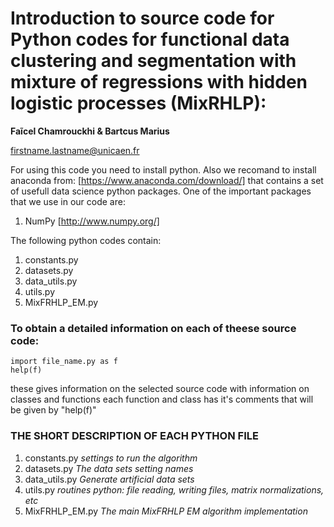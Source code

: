 # Introduction to source code for Python codes for functional data clustering and segmentation with mixture of regressions with hidden logistic processes (MixRHLP): 

**Faĩcel Chamrouckhi & Bartcus Marius**

firstname.lastname@unicaen.fr



For using this code you need to install python.
Also we recomand to install anaconda from: [https://www.anaconda.com/download/] that contains a set of usefull data science python packages.
One of the important packages that we use in our code are:
1) NumPy [http://www.numpy.org/]


The following python codes contain:
1) constants.py
2) datasets.py
3) data_utils.py
4) utils.py
5) MixFRHLP_EM.py


### To obtain a detailed information on each of theese source code:

```
import file_name.py as f
help(f)
```

these gives information on the selected source code with information on classes and functions
each function and class has it's comments that will be given by "help(f)"



### THE SHORT DESCRIPTION OF EACH PYTHON FILE
1) constants.py	_settings to run the algorithm_                        
2) datasets.py _The data sets setting names_
4) data_utils.py _Generate artificial data sets_
5) utils.py _routines python: file reading, writing files, matrix normalizations, etc_
6) MixFRHLP_EM.py _The main MixFRHLP EM algorithm implementation_
